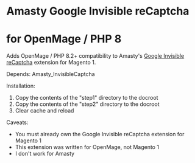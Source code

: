 # Amasty Google Invisible reCaptcha
# for OpenMage / PHP 8

Adds OpenMage / PHP 8.2+ compatibility to Amasty's [Google Invisible reCaptcha](https://amasty.com/magento-google-captcha.html) extension for Magento 1.

Depends: 
Amasty_InvisibleCaptcha

Installation:
1. Copy the contents of the "step1" directory to the docroot
2. Copy the contents of the "step2" directory to the docroot
3. Clear cache and reload

Caveats:
- You must already own the Google Invisible reCaptcha extension for Magento 1
- This extension was written for OpenMage, not Magento 1
- I don't work for Amasty
